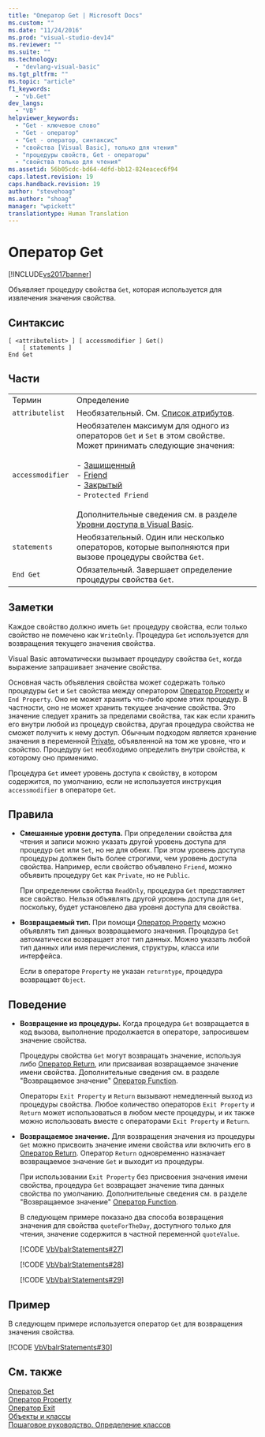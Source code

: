 ```yaml
---
title: "Оператор Get | Microsoft Docs"
ms.custom: ""
ms.date: "11/24/2016"
ms.prod: "visual-studio-dev14"
ms.reviewer: ""
ms.suite: ""
ms.technology: 
  - "devlang-visual-basic"
ms.tgt_pltfrm: ""
ms.topic: "article"
f1_keywords: 
  - "vb.Get"
dev_langs: 
  - "VB"
helpviewer_keywords: 
  - "Get - ключевое слово"
  - "Get - оператор"
  - "Get - оператор, синтаксис"
  - "свойства [Visual Basic], только для чтения"
  - "процедуры свойств, Get - операторы"
  - "свойства только для чтения"
ms.assetid: 56b05cdc-bd64-4dfd-bb12-824eacec6f94
caps.latest.revision: 19
caps.handback.revision: 19
author: "stevehoag"
ms.author: "shoag"
manager: "wpickett"
translationtype: Human Translation
---
```

# Оператор Get
[!INCLUDE[vs2017banner](../../../csharp/includes/vs2017banner.md)]

Объявляет процедуру свойства `Get`, которая используется для извлечения значения свойства.  
  
## Синтаксис  
  
```  
[ <attributelist> ] [ accessmodifier ] Get()  
    [ statements ]  
End Get  
```  
  
## Части  
  
|||  
|-|-|  
|Термин|Определение|  
|`attributelist`|Необязательный.  См. [Список атрибутов](../../../visual-basic/language-reference/statements/attribute-list.md).|  
|`accessmodifier`|Необязателен максимум для одного из операторов `Get` и `Set` в этом свойстве.  Может принимать следующие значения:<br /><br /> -   [Защищенный](../../../visual-basic/language-reference/modifiers/protected.md)<br />-   [Friend](../../../visual-basic/language-reference/modifiers/friend.md)<br />-   [Закрытый](../../../visual-basic/language-reference/modifiers/private.md)<br />-   `Protected Friend`<br /><br /> Дополнительные сведения см. в разделе [Уровни доступа в Visual Basic](../../../visual-basic/programming-guide/language-features/declared-elements/access-levels.md).|  
|`statements`|Необязательный.  Один или несколько операторов, которые выполняются при вызове процедуры свойства `Get`.|  
|`End Get`|Обязательный.  Завершает определение процедуры свойства `Get`.|  
  
## Заметки  
 Каждое свойство должно иметь `Get` процедуру свойства, если только свойство не помечено как `WriteOnly`.  Процедура `Get` используется для возвращения текущего значения свойства.  
  
 Visual Basic автоматически вызывает процедуру свойства `Get`, когда выражение запрашивает значение свойства.  
  
 Основная часть объявления свойства может содержать только процедуры `Get` и `Set` свойства между оператором [Оператор Property](../../../visual-basic/language-reference/statements/property-statement.md) и `End Property`.  Оно не может хранить что\-либо кроме этих процедур.  В частности, оно не может хранить текущее значение свойства.  Это значение следует хранить за пределами свойства, так как если хранить его внутри любой из процедур свойства, другая процедура свойства не сможет получить к нему доступ.  Обычным подходом является хранение значения в переменной [Private](../../../visual-basic/language-reference/modifiers/private.md), объявленной на том же уровне, что и свойство.  Процедуру `Get` необходимо определить внутри свойства, к которому оно применимо.  
  
 Процедура `Get` имеет уровень доступа к свойству, в котором содержится, по умолчанию, если не используется инструкция `accessmodifier` в операторе `Get`.  
  
## Правила  
  
-   **Смешанные уровни доступа.** При определении свойства для чтения и записи можно указать другой уровень доступа для процедур `Get` или `Set`, но не для обеих.  При этом уровень доступа процедуры должен быть более строгими, чем уровень доступа свойства.  Например, если свойство объявлено `Friend`, можно объявить процедуру `Get` как `Private`, но не `Public`.  
  
     При определении свойства `ReadOnly`, процедура `Get` представляет все свойство.  Нельзя объявлять другой уровень доступа для `Get`, поскольку, будет установлено два уровня доступа для свойства.  
  
-   **Возвращаемый тип.** При помощи [Оператор Property](../../../visual-basic/language-reference/statements/property-statement.md) можно объявлять тип данных возвращаемого значения.  Процедура `Get` автоматически возвращает этот тип данных.  Можно указать любой тип данных или имя перечисления, структуры, класса или интерфейса.  
  
     Если в операторе `Property` не указан `returntype`, процедура возвращает `Object`.  
  
## Поведение  
  
-   **Возвращение из процедуры.** Когда процедура `Get` возвращается в код вызова, выполнение продолжается в операторе, запросившем значение свойства.  
  
     Процедуры свойства `Get` могут возвращать значение, используя либо [Оператор Return](../../../visual-basic/language-reference/statements/return-statement.md), или присваивая возвращаемое значение имени свойства.  Дополнительные сведения см. в разделе "Возвращаемое значение" [Оператор Function](../../../visual-basic/language-reference/statements/function-statement.md).  
  
     Операторы `Exit Property` и `Return` вызывают немедленный выход из процедуры свойства.  Любое количество операторов `Exit Property` и `Return` может использоваться в любом месте процедуры, и их также можно использовать вместе с операторами `Exit Property` и `Return`.  
  
-   **Возвращаемое значение.** Для возвращения значения из процедуры `Get` можно присвоить значение имени свойства или включить его в [Оператор Return](../../../visual-basic/language-reference/statements/return-statement.md).  Оператор `Return` одновременно назначает возвращаемое значение `Get` и выходит из процедуры.  
  
     При использовании `Exit Property` без присвоения значения имени свойства, процедура `Get` возвращает значение типа данных свойства по умолчанию.  Дополнительные сведения см. в разделе "Возвращаемое значение" [Оператор Function](../../../visual-basic/language-reference/statements/function-statement.md).  
  
     В следующем примере показано два способа возвращения значения для свойства `quoteForTheDay`, доступного только для чтения, значение содержится в частной переменной `quoteValue`.  
  
     [!CODE [VbVbalrStatements#27](../CodeSnippet/VS_Snippets_VBCSharp/VbVbalrStatements#27)]  
  
     [!CODE [VbVbalrStatements#28](../CodeSnippet/VS_Snippets_VBCSharp/VbVbalrStatements#28)]  
  
     [!CODE [VbVbalrStatements#29](../CodeSnippet/VS_Snippets_VBCSharp/VbVbalrStatements#29)]  
  
## Пример  
 В следующем примере используется оператор `Get` для возвращения значения свойства.  
  
 [!CODE [VbVbalrStatements#30](../CodeSnippet/VS_Snippets_VBCSharp/VbVbalrStatements#30)]  
  
## См. также  
 [Оператор Set](../../../visual-basic/language-reference/statements/set-statement.md)   
 [Оператор Property](../../../visual-basic/language-reference/statements/property-statement.md)   
 [Оператор Exit](../../../visual-basic/language-reference/statements/exit-statement.md)   
 [Объекты и классы](../../../visual-basic/programming-guide/language-features/objects-and-classes/index.md)   
 [Пошаговое руководство. Определение классов](../../../visual-basic/programming-guide/language-features/objects-and-classes/walkthrough-defining-classes.md)